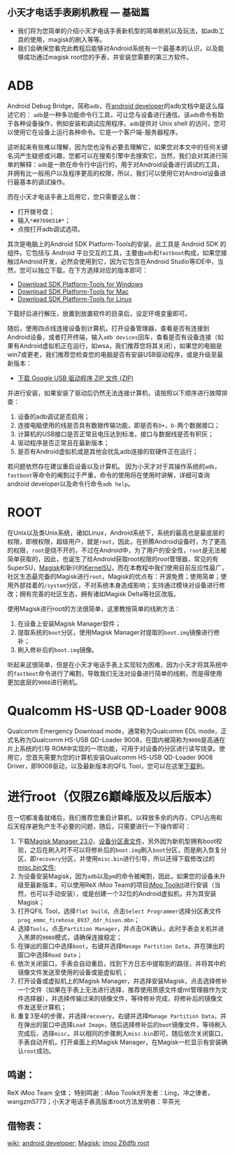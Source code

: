 ## 小天才电话手表刷机教程 — 基础篇
- 我们将为您简单的介绍小天才电话手表新机型的简单刷机以及玩法，如adb工具的使用，magisk的刷入等等。
- 我们会确保您看完此教程后能够对Android系统有一个最基本的认识，以及能够成功通过magisk root您的手表，并安装您需要的第三方软件。

# ADB
Android Debug Bridge，简称`adb`，在[android developer](https://developer.android.com/)的adb文档中是这么描述它的：
`adb`是一种多功能命令行工具，可让您与设备进行通信。该`adb`命令有助于各种设备操作，例如安装和调试应用程序。`adb`提供对 Unix shell 的访问，您可以使用它在设备上运行各种命令。它是一个客户端-服务器程序。

这听起来有些难以理解，因为您也没有必要去理解它，如果您对本文中的任何关键名词产生疑惑或兴趣，您都可以在搜索引擎中去搜索它，当然，我们会对其进行简单的解释：`adb`是一款在命令行中运行的，用于对Android设备进行调试的工具，并拥有比一般用户以及程序更高的权限，所以，我们可以使用它对Android设备进行最基本的调试操作。

而在小天才电话手表上启用它，您只需要这么做：
 - 打开拨号盘；
 - 输入`*#0769651#*`；
 - 点按打开adb调试选项。

其次是电脑上的Android SDK Platform-Tools的安装，此工具是 Android SDK 的组件。它包括与 Android 平台交互的工具，主要由`adb`和`fastboot`构成，如果您接触过Android开发，必然会使用到它，因为它包含在Android Studio等IDE中，当然，您可以独立下载，在下方选择对应的版本即可：
 - [Download SDK Platform-Tools for Windows](https://dl.google.com/android/repository/platform-tools-latest-windows.zip)
 - [Download SDK Platform-Tools for Mac](https://dl.google.com/android/repository/platform-tools-latest-darwin.zip)
 - [Download SDK Platform-Tools for Linux](https://dl.google.com/android/repository/platform-tools-latest-linux.zip)

下载好后进行解压，放置到放置软件的目录后，设定环境变量即可。

随后，使用四点线连接设备到计算机，打开设备管理器，查看是否有连接到Android设备，或者打开终端，输入`adb devices`回车，查看是否有设备连接（如果有Android虚拟机正在运行，如wsa，我们推荐您将其关闭），如果您的电脑是win7或更老，我们推荐您检查您的电脑是否有安装USB驱动程序，或是升级至最新版本：
 - [下载 Google USB 驱动程序 ZIP 文件 (ZIP)](https://dl.google.com/android/repository/usb_driver_r13-windows.zip)

并进行安装，如果安装了驱动后仍然无法连接计算机，请按照以下顺序进行故障排查：
 1. 设备的adb调试是否启用；
 2. 连接电脑使用的线是否具有数据传输功能，即是否有`D+`，`D-`两个数据接口；
 3. 计算机的USB接口是否正常且电压达到标准，接口与数据线是否有积灰；
 4. 驱动程序是否正常且在最新版本；
 5. 是否有Android虚拟机或是其他会扰乱adb连接的软硬件正在运行；

若问题依然存在建议重启设备以及计算机。
因为小天才对于其操作系统的`adb`，`fastboot`等命令的阉割过于严重，命令的使用将在使用时讲解，详细可查询android developer以及命令行命令`adb help`。

# ROOT
在Unix以及类Unix系统，诸如Linux，Android系统下，系统的最高也是最底层的权限，即根权限，超级用户，就是`root`，因此，在折腾Android设备时，为了更高的权限，`root`是绕不开的，不过在Android中，为了用户的安全性，`root`是无法被简单获取的，因此，也诞生了给Android获取root权限的root管理器，常见的有SuperSU，[Magisk](https://github.com/topjohnwu/Magisk)和新兴的[KernelSU](https://kernelsu.org/)，而在本教程中我们使用目前反应性最广，社区生态最完备的Magisk进行`root`，Magisk的优点有：开源免费；使用简单；使用外部挂着的`/system`分区，不对系统本身造成影响；支持通过模块对设备进行修改；拥有完善的社区生态，拥有诸如Magisk Delta等社区改版。

使用Magisk进行root的方法很简单，这里教授简单的线刷方法：
 1. 在设备上安装Magisk Manager软件；
 2. 提取系统的`boot`分区，使用Magisk Manager对提取的`boot.img`镜像进行修补；
 3. 刷入修补后的`boot.img`镜像。

听起来这很简单，但是在小天才电话手表上实现较为困难，因为小天才将其系统中的`fastboot`命令进行了阉割，导致我们无法对设备进行简单的线刷，而是得使用更加底层的`9008`进行刷机。

# Qualcomm HS-USB QD-Loader 9008
Qualcomm Emergency Download mode，通常称为Qualcomm EDL mode，正式名称为Qualcomm HS-USB QD-Loader 9008，在国内被简称为`9008`是高通在片上系统的引导 ROM中实现的一项功能，可用于对设备的分区进行读写烧录。使用它，您首先需要为您的计算机安装Qualcomm HS-USB QD-Loader 9008 Driver，即9008驱动，以及最新版本的QFIL Tool，您可以在这里[下载](https://qfiltool.com/)到。

# 进行root（仅限Z6巅峰版及以后版本）
在一切都准备就绪后，我们推荐您重启计算机，以释放多余的内存，CPU占用和后天程序避免产生不必要的问题，随后，只需要进行一下操作即可：
 1. 下载[Magisk Manager 23.0](https://github.com/topjohnwu/Magisk/releases/download/v23.0/Magisk-v23.0.apk)，[设备分区表文件](https://github.com/ReX-iMoo-Team/imoo_Z6dfb_root/blob/main/prog_emmc_firehose_8937_ddr_hisen.mbn)，另外因为新机型拥有boot校验，之后在刷入时不可以将修补后的`boot.img`刷入`boot`分区，而是刷入恢复分区，即`recovery`分区，并使用`misc.bin`进行引导，所以还得下载修改过的[misc.bin文件](https://github.com/ReX-iMoo-Team/imoo_Z6dfb_root/blob/main/misc/misc.bin);
 2. 为设备安装Magisk，因为`adb`以及`pm`的命令被阉割，因此，如果您的设备未升级至最新版本，可以使用ReX iMoo Team的项目[iMoo Toolkit](https://github.com/ReX-iMoo-Team/iMoo-Toolkit)进行安装（当然，也可以手动安装），或是创建一个32位的Android虚拟机，并为其安装Magisk；
 3. 打开QFIL Tool，选择`flat build`，点击`Select Programmer`选择分区表文件`prog_emmc_firehose_8937_ddr_hisen.mbn`；
 4. 选择`Tools`，点击`Partition Manager`，并点击OK确认，此时手表会关机并进入黑屏的`9008`模式，请确保连接稳定；
 5. 在弹出的窗口中选择`boot`，右键并选择`Manage Partition Data`，并在弹出的窗口中选择`Read Data`；
 6. 依次关闭窗口，手表会自动重启，找到下方日志中提取到的路径，并将其中的镜像文件发送至使用的设备或是虚拟机；
 7. 打开设备或虚拟机上的Magisk Manager，并选择安装Magisk，点击选择修补一个文件（如果在手表上无法进行选择，推荐使用质感文件或mt管理器作为文件选择器），并选择传输过来的镜像文件，等待修补完成，将修补后的镜像文件发送至计算机；
 8. 重复3至4的步骤，并选择`recovery`，右键并选择`Manage Partition Data`，并在弹出的窗口中选择`Load Image`，随后选择修补后的`boot`镜像文件，等待刷入完成后，选择`misc`，并以相同的步骤刷入`misc.bin`即可，随后依次关闭窗口，手表自动开机，打开桌面上的Magisk Manager，在Magisk一栏显示有安装确认`root`成功。

## 鸣谢：
ReX iMoo Team 全体；
特别鸣谢：iMoo Toolkit开发者：Ling，冲之律者，wangzm5773；小天才电话手表高版本root方法发明者：早茶光

## 借物表：
[wiki](https://en.wikipedia.org/wiki/Wiki);
[android developer](https://developer.android.com/);
[Magisk](https://github.com/topjohnwu/Magisk);
[imoo Z6dfb root](https://github.com/ReX-iMoo-Team/imoo_Z6dfb_root)
